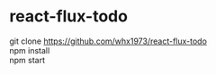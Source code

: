 # react-flux-todo
git clone  https://github.com/whx1973/react-flux-todo
<br />
npm install
<br />
npm start

